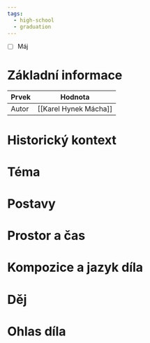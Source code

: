 ```yaml
---
tags:
  - high-school
  - graduation
---
```

- [ ] Máj
# Základní informace
| Prvek | Hodnota               |
| ----- | --------------------- |
| Autor | [[Karel Hynek Mácha]] |
# Historický kontext
# Téma
# Postavy
# Prostor a čas
# Kompozice a jazyk díla
# Děj
# Ohlas díla